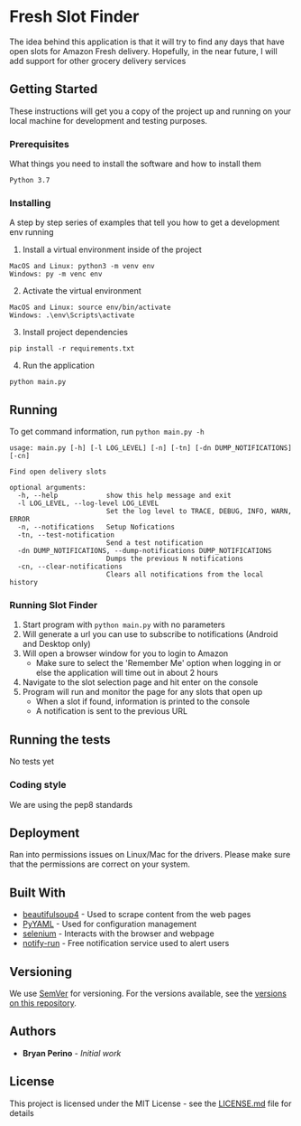 # Fresh Slot Finder

The idea behind this application is that it will try to find any days that have open slots for Amazon Fresh delivery. Hopefully, in the near future, I will add support for other grocery delivery services

## Getting Started

These instructions will get you a copy of the project up and running on your local machine for development and testing purposes.

### Prerequisites

What things you need to install the software and how to install them

```
Python 3.7
```

### Installing

A step by step series of examples that tell you how to get a development env running

1. Install a virtual environment inside of the project

```
MacOS and Linux: python3 -m venv env
Windows: py -m venc env
```

2. Activate the virtual environment

```
MacOS and Linux: source env/bin/activate
Windows: .\env\Scripts\activate
```

3. Install project dependencies

```
pip install -r requirements.txt
```

4. Run the application

```
python main.py
```

## Running

To get command information, run `python main.py -h`

```
usage: main.py [-h] [-l LOG_LEVEL] [-n] [-tn] [-dn DUMP_NOTIFICATIONS] [-cn]

Find open delivery slots

optional arguments:
  -h, --help            show this help message and exit
  -l LOG_LEVEL, --log-level LOG_LEVEL
                        Set the log level to TRACE, DEBUG, INFO, WARN, ERROR
  -n, --notifications   Setup Nofications
  -tn, --test-notification
                        Send a test notification
  -dn DUMP_NOTIFICATIONS, --dump-notifications DUMP_NOTIFICATIONS
                        Dumps the previous N notifications
  -cn, --clear-notifications
                        Clears all notifications from the local history
```
### Running Slot Finder

1. Start program with `python main.py` with no parameters
2. Will generate a url you can use to subscribe to notifications (Android and Desktop only)
3. Will open a browser window for you to login to Amazon
    - Make sure to select the 'Remember Me' option when logging in or else the application will time out in about 2 hours
4. Navigate to the slot selection page and hit enter on the console
5. Program will run and monitor the page for any slots that open up
    - When a slot if found, information is printed to the console
    - A notification is sent to the previous URL


## Running the tests

No tests yet

### Coding style

We are using the pep8 standards

## Deployment

Ran into permissions issues on Linux/Mac for the drivers. Please make sure that the permissions
are correct on your system.

## Built With

* [beautifulsoup4](https://pypi.org/project/beautifulsoup4/) - Used to scrape content from the web pages
* [PyYAML](https://pypi.org/project/PyYAML/) - Used for configuration management
* [selenium](https://pypi.org/project/selenium/) - Interacts with the browser and webpage
* [notify-run](https://pypi.org/project/notify-run/) - Free notification service used to alert users

## Versioning

We use [SemVer](http://semver.org/) for versioning. For the versions available, see the [versions on this repository](https://github.com/bryantp/fresh-slot-finder/releases). 

## Authors

* **Bryan Perino** - *Initial work*

## License

This project is licensed under the MIT License - see the [LICENSE.md](LICENSE.md) file for details